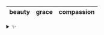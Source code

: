 | beauty | grace | compassion |
| :----: | :---: | :--------: |

<details>
  <summary>✨</summary>
  These words are chosen at random each day. New words will appear here tomorrow morning.
</details>